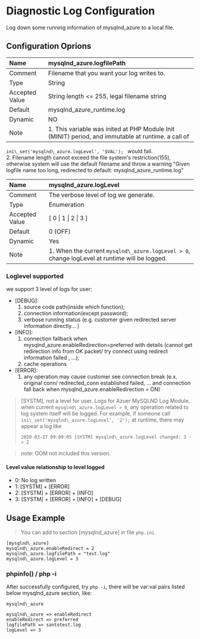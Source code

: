 # Diagnostic Log Configuration

Log down some running information of mysqlnd\_azure to a local file.

## Configuration Oprions

Name | mysqlnd\_azure.logfilePath
:----- | :------
Comment | Filename that you want your log writes to.
Type | String
Accepted Value | String length <= 255, legal filename string
Default | mysqlnd\_azure\_runtime.log
Dynamic | NO
Note | 1. This variable was inited at PHP Module Init (MINIT) period, and immutable at runtime. a call of
`ini\_set('mysqlnd\_azure.logLevel', '$VAL'); ` would fail. <br> 2. Filename length cannot exceed the file system's
restriction(155), otherwise system will use the default filename and throw a warning "Given logfile name too long,
redirected to default: mysqlnd\_azure\_runtime.log"


Name | mysqlnd\_azure.logLevel
:----- | :------
Comment | The verbose level of log we generate.
Type | Enumeration
Accepted Value | [ 0 \| 1 \| 2 \| 3 ]
Default | 0 (OFF)
Dynamic | Yes
Note | 1. When the current `mysqlnd\_azure.logLevel > 0`, change logLevel at runtime will be logged.

### Loglevel supported
we support 3 level of logs for user:
- [DEBUG]:
  1. source code path(inside which function);
  2. connection information(except password);
  3. verbose running status (e.g. customer given redirected server information directly... )
- [INFO]:
  1. connection fallback when mysqlnd\_azure.enableRedirection=preferred with details (cannot get redirection
      info from OK packet/ try connect using redirect information failed , ...);
  2. cache operations
- [ERROR]:
  1. any operation may cause customer see connection break (e.x. original conn/ redirected\_conn
    established failed, ... and connection fall back when mysqlnd\_azure.enableRedirection = ON)

> [SYSTM], not a level for user. Logs for Azuer MySQLND Log Module, when current
> `mysqlnd\_azure.logLevel > 0`, any operation related to log system itself will be logged.
> For example, if someone call  `ini\_set('mysqlnd\_azure.logLevel', '2');` at runtime, there
> may appear a log like 
> ```
> 2020-03-27 09:09:05 [SYSTM] mysqlnd\_azure.logLevel changed: 3 -> 2
> ```


> note: OOM not included this version.

#### Level value relationship to level logged
- 0: No log written
- 1: [SYSTM] + [ERROR]
- 2: [SYSTM] + [ERROR] + [INFO]
- 3: [SYSTM] + [ERROR] + [INFO] + [DEBUG]


## Usage Example
> You can add to section [mysqlnd\_azure] in file `php.ini`

```
[mysqlnd\_azure]
mysqlnd\_azure.enableRedirect = 2
mysqlnd\_azure.logfilePath = "test.log"
mysqlnd\_azure.logLevel = 3
```

### phpinfo() / php -i

After successfully configured, try `php -i`, there will be var:val pairs listed below
mysqlnd\_azure section, like:

```
mysqlnd\_azure

mysqlnd\_azure => enableRedirect
enableRedirect => preferred
logfilePath => santotest.log
logLevel => 3
```
